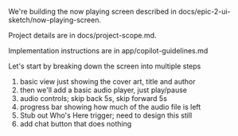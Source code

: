 We're building the now playing screen described in docs/epic-2-ui-sketch/now-playing-screen.

Project details are in docs/project-scope.md.

Implementation instructions are in app/copilot-guidelines.md


Let's start by breaking down the screen into multiple steps
1. basic view just showing the cover art, title and author
2. then we'll add a basic audio player, just play/pause
3. audio controls; skip back 5s, skip forward 5s
4. progress bar showing how much of the audio file is left
5. Stub out Who's Here trigger; need to design this still
6. add chat button that does nothing

